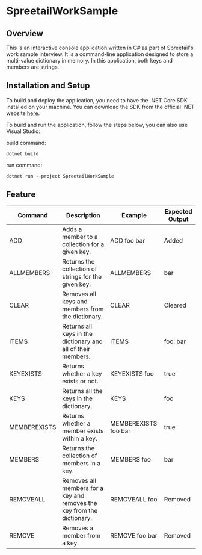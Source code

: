# SpreetailWorkSample

## Overview
This is an interactive console application written in C# as part of Spreetail's work sample interview. It is a command-line application designed to store a multi-value dictionary in memory. In this application, both keys and members are strings.

## Installation and Setup

To build and deploy the application, you need to have the .NET Core SDK installed on your machine. You can download the SDK from the official .NET website [here](https://dotnet.microsoft.com/download).


To build and run the application, follow the steps below, you can also use Visual Studio:

build command:
```
dotnet build
```

run command:
```
dotnet run --project SpreetailWorkSample
```

## Feature

| Command      | Description                                                            | Example              | Expected Output |
| ------------ | ---------------------------------------------------------------------- | -------------------- | --------------- |
| ADD          | Adds a member to a collection for a given key.                         | ADD foo bar          | Added           |
| ALLMEMBERS   | Returns the collection of strings for the given key.                   | ALLMEMBERS           | bar             |
| CLEAR        | Removes all keys and members from the dictionary.                      | CLEAR                | Cleared         |
| ITEMS        | Returns all keys in the dictionary and all of their members.           | ITEMS                | foo: bar        |
| KEYEXISTS    | Returns whether a key exists or not.                                   | KEYEXISTS foo        | true            |
| KEYS         | Returns all the keys in the dictionary.                                | KEYS                 | foo             |
| MEMBEREXISTS | Returns whether a member exists within a key.                          | MEMBEREXISTS foo bar | true            |
| MEMBERS      | Returns the collection of members in a key.                            | MEMBERS foo          | bar             |
| REMOVEALL    | Removes all members for a key and removes the key from the dictionary. | REMOVEALL foo        | Removed         |
| REMOVE       | Removes a member from a key.                                           | REMOVE foo bar       | Removed         |